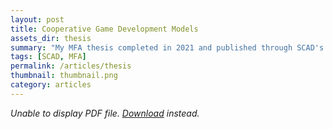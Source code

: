 ```yaml
---
layout: post
title: Cooperative Game Development Models
assets_dir: thesis
summary: "My MFA thesis completed in 2021 and published through SCAD's library."
tags: [SCAD, MFA]
permalink: /articles/thesis
thumbnail: thumbnail.png
category: articles
---
```

<object data="/assets/thesis/thesis.pdf" type="application/pdf" width="75%" height="500px">
      <em>Unable to display PDF file. <a href="/assets/thesis/thesis.pdf">Download</a> instead.</em>
</object>